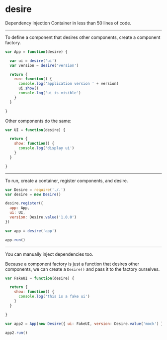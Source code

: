 desire
======

Dependency Injection Container in less than 50 lines of code.

---

To define a component that desires other components, create a
component factory.

```javascript
var App = function(desire) {

  var ui = desire('ui')
  var version = desire('version')

  return {
    run: function() {
      console.log('application version ' + version)
      ui.show()
      console.log('ui is visible')
    }
  }

}
```


Other components do the same:

```javascript
var UI = function(desire) {

  return {
    show: function() {
      console.log('display ui')
    }
  }

}
```

---

To run, create a container, register components, and desire.

```javascript
var Desire = require('./.')
var desire = new Desire()

desire.register({
  app: App,
  ui: UI,
  version: Desire.value('1.0.0')
})

var app = desire('app')

app.run()
```

---

You can manually inject dependencies too.

Because a component factory is just a function that desires other components,
we can create a `Desire()` and pass it to the factory ourselves.


```javascript
var FakeUI = function(desire) {

  return {
    show: function() {
      console.log('this is a fake ui')
    }
  }

}

var app2 = App(new Desire({ ui: FakeUI, version: Desire.value('mock') }))

app2.run()
```








